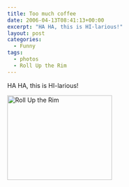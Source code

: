 ```yaml
---
title: Too much coffee
date: 2006-04-13T08:41:13+00:00
excerpt: "HA HA, this is HI-larious!"
layout: post
categories:
  - Funny
tags:
  - photos
  - Roll Up the Rim
---
```

HA HA, this is HI-larious!

<a href="https://dv8b8dkxht4vb.cloudfront.net/img/tim_hortons.jpg" data-fslightbox="lightbox"><img class="size-full wp-image-2920 alignnone" title="tim_hortons" src="https://dv8b8dkxht4vb.cloudfront.net/img/tim_hortons.jpg" alt="Roll Up the Rim" width="240" height="194" /></a>